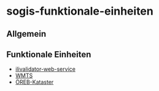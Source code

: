 # sogis-funktionale-einheiten

## Allgemein

## Funktionale Einheiten

- [ilivalidator-web-service](ilivalidator-web-service/README.md)
- [WMTS](wmts/README.md)
- [ÖREB-Kataster](oereb-kataster/README.md)

